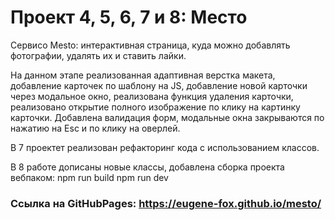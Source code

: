 # Проект 4, 5, 6, 7 и 8: Место

Cервисо Mesto: интерактивная страница, куда можно добавлять фотографии, удалять их и ставить лайки.

На данном этапе реализованная адаптивная верстка макета, добавление карточек по шаблону на JS, добавление новой карточки через модальное окно, реализована функция удаления карточки, реализовано открытие полного изображение по клику на картинку карточки. Добавлена валидация форм, модальные окна закрываются по нажатию на Esc и по клику на оверлей.

В 7 проектет реализован рефакторинг кода с использованием классов.

В 8 работе дописаны новые классы, добавлена сборка проекта вебпаком:
npm run build
npm run dev

### Ссылка на GitHubPages: https://eugene-fox.github.io/mesto/


